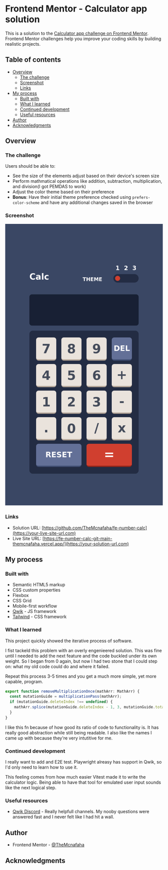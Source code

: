 # Frontend Mentor - Calculator app solution

This is a solution to the [Calculator app challenge on Frontend Mentor](https://www.frontendmentor.io/challenges/calculator-app-9lteq5N29). Frontend Mentor challenges help you improve your coding skills by building realistic projects.

## Table of contents

- [Overview](#overview)
  - [The challenge](#the-challenge)
  - [Screenshot](#screenshot)
  - [Links](#links)
- [My process](#my-process)
  - [Built with](#built-with)
  - [What I learned](#what-i-learned)
  - [Continued development](#continued-development)
  - [Useful resources](#useful-resources)
- [Author](#author)
- [Acknowledgments](#acknowledgments)

## Overview

### The challenge

Users should be able to:

- See the size of the elements adjust based on their device's screen size
- Perform mathmatical operations like addition, subtraction, multiplication, and division(I got PEMDAS to work)
- Adjust the color theme based on their preference
- **Bonus**: Have their initial theme preference checked using `prefers-color-scheme` and have any additional changes saved in the browser

### Screenshot

![](./screen_shot.png)

### Links

- Solution URL: [https://github.com/TheMcnafaha/fe-number-calc](https://your-live-site-url.com)
- Live Site URL: [https://fe-number-calc-git-main-themcnafaha.vercel.app/](https://your-solution-url.com)

## My process

### Built with

- Semantic HTML5 markup
- CSS custom properties
- Flexbox
- CSS Grid
- Mobile-first workflow
- [Qwik](https://qwik.builder.io/) - JS framework
- [Tailwind](https://tailwindcss.com/) - CSS framework

### What I learned

This project quickly showed the iterative process of software.

I fist tackeld this problem with an overly engenieered solution. This was fine until I needed to add the next feature and the code buckled under its own weight. So I began from 0 again, but now I had two stone that I could step on: what my old code could do and where it failed.

Repeat this process 3-5 times and you get a much more simple, yet more capable, program.

```js
export function removeMultiplicationOnce(mathArr: MathArr) {
  const mutationGuide = multiplicationPass(mathArr);
  if (mutationGuide.deleteIndex !== undefined) {
    mathArr.splice(mutationGuide.deleteIndex - 1, 3, mutationGuide.total);
  }
}

```

I like this fn because of how good its ratio of code to functionality is. It has really good abstraction while still being readable. I also like the names I came up with because they're very intutitive for me.

### Continued development

I really want to add and E2E test. Playwright alreasy has support in Qwik, so I'd only need to learn how to use it.

This feeling comes from how much easier Vitest made it to write the calculator logic. Being able to have that tool for emulated user input sounds like the next logical step.

### Useful resources

- [Qwik Discord](https://qwik.builder.io/chat) - Really helpfull channels. My nooby questions were answered fast and I never felt like I had hit a wall.

## Author

- Frontend Mentor - [@TheMcnafaha](https://www.frontendmentor.io/profile/TheMcnafaha)

## Acknowledgments
